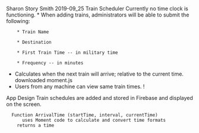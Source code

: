 Sharon Story Smith
    2019-09_25
    Train Scheduler
    Currently no time clock is functioning.
    * When adding trains, administrators will be able to submit the following:
    
        * Train Name
    
        * Destination 
    
        * First Train Time -- in military time
    
        * Frequency -- in minutes
  
  * Calculates when the next train will arrive;  relative to the current time.
    downloaded moment.js 
  * Users from any machine can view same train times. ! 


  App Design
      Train schedules are added and stored in Firebase and displayed on the screen.

      Function ArrivalTime (startTime, interval, currentTime)
          uses Moment code to calculate and convert time formats
        returns a time
